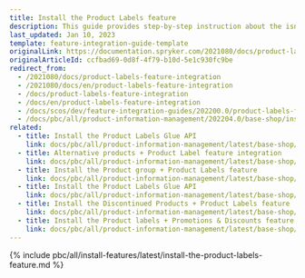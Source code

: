 ```yaml
---
title: Install the Product Labels feature
description: This guide provides step-by-step instruction about the isntallation of the Product Lables feature
last_updated: Jan 10, 2023
template: feature-integration-guide-template
originalLink: https://documentation.spryker.com/2021080/docs/product-labels-feature-integration
originalArticleId: ccfbad69-0d8f-4f79-b10d-5e1c930fc9be
redirect_from:
  - /2021080/docs/product-labels-feature-integration
  - /2021080/docs/en/product-labels-feature-integration
  - /docs/product-labels-feature-integration
  - /docs/en/product-labels-feature-integration
  - /docs/scos/dev/feature-integration-guides/202200.0/product-labels-feature-integration.html
  - /docs/pbc/all/product-information-management/202204.0/base-shop/install-and-upgrade/install-features/install-the-product-labels-feature.html
related:
  - title: Install the Product Labels Glue API
    link: docs/pbc/all/product-information-management/latest/base-shop/install-and-upgrade/install-glue-api/install-the-product-labels-glue-api.html
  - title: Alternative products + Product Label feature integration
    link: docs/pbc/all/product-information-management/latest/base-shop/install-and-upgrade/install-features/install-the-alternative-products-product-labels-feature.html
  - title: Install the Product group + Product Labels feature
    link: docs/pbc/all/product-information-management/latest/base-shop/install-and-upgrade/install-features/install-the-product-group-product-labels-feature.html
  - title: Install the Product Labels Glue API
    link: docs/pbc/all/product-information-management/latest/base-shop/install-and-upgrade/install-glue-api/install-the-product-labels-glue-api.html
  - title: Install the Discontinued Products + Product Labels feature
    link: docs/pbc/all/product-information-management/latest/base-shop/install-and-upgrade/install-features/install-the-discontinued-products-product-labels-feature.html
  - title: Install the Product labels + Promotions & Discounts feature
    link: docs/pbc/all/product-information-management/latest/base-shop/install-and-upgrade/install-features/install-the-product-labels-promotions-and-discounts-feature.html
---
```


{% include pbc/all/install-features/latest/install-the-product-labels-feature.md %} <!-- To edit, see /_includes/pbc/all/install-features/202311.0/install-the-product-labels-feature.md -->
